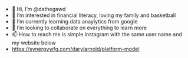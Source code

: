 - 👋 Hi, I’m @dathegawd
- 👀 I’m interested in  financial literacy, loving my family and basketball 
- 🌱 I’m currently learning data anaylytics from google 
- 💞️ I’m looking to collaborate on everything to learn more 
- 📫 How to reach me is simple instagram with the same user name and my website below 
- https://synergywfg.com/darylarnold/platform-model

<!---
dathegawd/dathegawd is a ✨ special ✨ repository because its `README.md` (this file) appears on your GitHub profile.
You can click the Preview link to take a look at your changes.
--->
